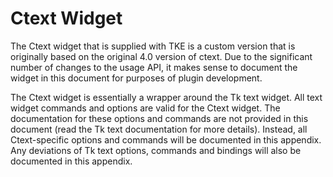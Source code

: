 # Ctext Widget

The Ctext widget that is supplied with TKE is a custom version that is originally based on the original 4.0 version of ctext.  Due to the significant number of changes to the usage API, it makes sense to document the widget in this document for purposes of plugin development.

The Ctext widget is essentially a wrapper around the Tk text widget.  All text widget commands and options are valid for the Ctext widget.  The documentation for these options and commands are not provided in this document (read the Tk text documentation for more details).  Instead, all Ctext-specific options and commands will be documented in this appendix.  Any deviations of Tk text options, commands and bindings will also be documented in this appendix.